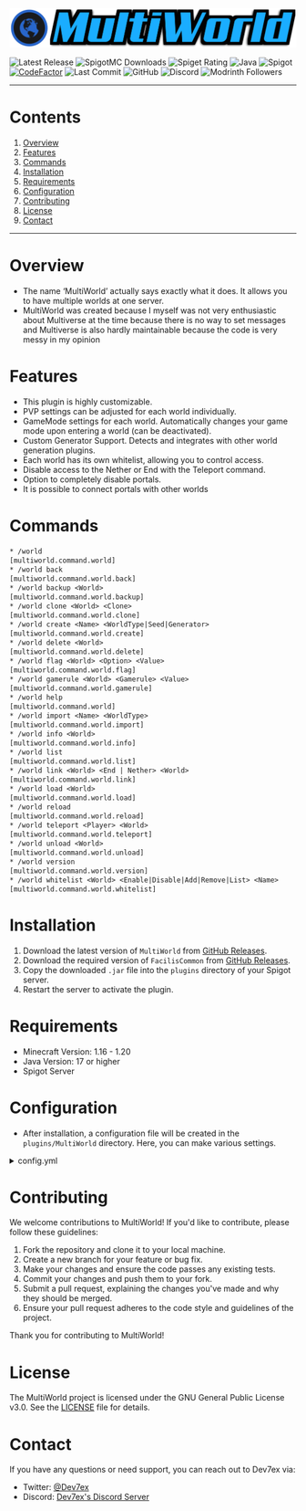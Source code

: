 ![Icon-Bild](multiworld-resources/src/main/resources/images/title-github.png)

![Latest Release](https://img.shields.io/github/v/release/Dev7ex/MultiWorld)
![SpigotMC Downloads](https://img.shields.io/spiget/downloads/92559?label=Downloads)
![Spiget Rating](https://img.shields.io/spiget/rating/92559?label=Rating&style=flat-square)
![Java](https://img.shields.io/badge/Java-17+-orange)
![Spigot](https://img.shields.io/badge/Spigot-1.16--1.20-red)
[![CodeFactor](https://www.codefactor.io/repository/github/dev7ex/multiworld/badge)](https://www.codefactor.io/repository/github/dev7ex/multiworld)
![Last Commit](https://img.shields.io/github/last-commit/Dev7ex/MultiWorld)
![GitHub](https://img.shields.io/github/license/dev7ex/multiworld)
![Discord](https://img.shields.io/discord/834580308543668264)
![Modrinth Followers](https://img.shields.io/modrinth/followers/multiworld-bukkit)

---

# Contents

1. [Overview](#overview)
2. [Features](#features)
3. [Commands](#commands)
4. [Installation](#installation)
5. [Requirements](#requirements)
6. [Configuration](#configuration)
7. [Contributing](#contributing)
8. [License](#license)
9. [Contact](#contact)

---

# Overview

- The name ‘MultiWorld’ actually says exactly what it does. It allows you to have multiple worlds at one server.
- MultiWorld was created because I myself was not very enthusiastic about Multiverse at the time because there is no way
  to
  set messages and Multiverse is also hardly maintainable because the code is very messy in my opinion

# Features

* This plugin is highly customizable.
* PVP settings can be adjusted for each world individually.
* GameMode settings for each world. Automatically changes your game mode upon entering a world (can be deactivated).
* Custom Generator Support. Detects and integrates with other world generation plugins.
* Each world has its own whitelist, allowing you to control access.
* Disable access to the Nether or End with the Teleport command.
* Option to completely disable portals.
* It is possible to connect portals with other worlds

# Commands

```
* /world                                                                [multiworld.command.world]
* /world back                                                           [multiworld.command.world.back]
* /world backup <World>                                                 [multiworld.command.world.backup]
* /world clone <World> <Clone>                                          [multiworld.command.world.clone]
* /world create <Name> <WorldType|Seed|Generator>                       [multiworld.command.world.create]
* /world delete <World>                                                 [multiworld.command.world.delete]
* /world flag <World> <Option> <Value>                                  [multiworld.command.world.flag]
* /world gamerule <World> <Gamerule> <Value>                            [multiworld.command.world.gamerule]
* /world help                                                           [multiworld.command.world]
* /world import <Name> <WorldType>                                      [multiworld.command.world.import]
* /world info <World>                                                   [multiworld.command.world.info]
* /world list                                                           [multiworld.command.world.list]
* /world link <World> <End | Nether> <World>                            [multiworld.command.world.link]
* /world load <World>                                                   [multiworld.command.world.load]
* /world reload                                                         [multiworld.command.world.reload]
* /world teleport <Player> <World>                                      [multiworld.command.world.teleport]
* /world unload <World>                                                 [multiworld.command.world.unload]
* /world version                                                        [multiworld.command.world.version]
* /world whitelist <World> <Enable|Disable|Add|Remove|List> <Name>      [multiworld.command.world.whitelist]
```

# Installation

1. Download the latest version of `MultiWorld` from [GitHub Releases](https://github.com/Dev7ex/MultiWorld/releases).
2. Download the required version of `FacilisCommon`
   from [GitHub Releases](https://github.com/Dev7ex/FacilisCommon/releases).
3. Copy the downloaded `.jar` file into the `plugins` directory of your Spigot server.
4. Restart the server to activate the plugin.

# Requirements

- Minecraft Version: 1.16 - 1.20
- Java Version: 17 or higher
- Spigot Server

# Configuration

- After installation, a configuration file will be created in the `plugins/MultiWorld` directory. Here, you can make
  various settings.

<details>
<summary>config.yml</summary>

```yaml
#      __  ___      ____  _ _       __           __    __
#    /  |/  /_  __/ / /_(_) |     / /___  _____/ /___/ /
#   / /|_/ / / / / / __/ /| | /| / / __ \/ ___/ / __  /
#  / /  / / /_/ / / /_/ / | |/ |/ / /_/ / /  / / /_/ /
# /_/  /_/\__,_/_/\__/_/  |__/|__/\____/_/  /_/\__,_/
#
# Copyright (c) 2021 - 2024 by Dev7ex
# Version: ${project.version}
config-version: ${project.version}
# General
prefix: '§8[§bMultiWorld§8]§r'

settings:
  # Should you be able to enter Nether/End worlds with the command /world telport <Player> <World>
  access-nether-world-via-command: true
  access-end-world-via-command: true
  # Should the auto-game-mode per world work?
  auto-game-mode-enabled: true
  # Standard values for new worlds
  defaults:
    # Specifies whether the server should automatically load the worlds upon starting
    auto-load-enabled: false
    # Determines whether the server should automatically unload chunks that are not being used
    auto-unload-enabled: false
    # Sets the game's difficulty level. "PEACEFUL" means no hostile mobs will spawn, and players cannot starve
    difficulty: PEACEFUL
    # Determines whether players have access to the End portal, allowing them to enter the End
    end-portal-accessible: true
    # Specifies the name of the world that serves as the End
    end-world: world_the_end
    # Sets the game mode to Survival, where players must gather resources, manage health, and survive against mobs
    game-mode: SURVIVAL
    # Enables the hunger mechanic, causing players to lose food points over time and need to eat to maintain their health and energy
    hunger-enabled: true
    # Determines whether the server should keep the spawn chunks loaded in memory even when no players are nearby.
    # Set this to true to ensure that spawn chunks are always active, which can be useful for certain redstone machines or farms
    keep-spawn-in-memory: false
    # Determines whether players have access to Nether portals, allowing them to enter the Nether
    nether-portal-accessible: true
    # Specifies the name of the world that serves as the Nether
    nether-world: world_nether
    # Specifies the name of the main world
    normal-world: world
    # Enables player versus player combat, allowing players to attack each other
    pvp-enabled: true
    # Allows players to receive achievements during gameplay
    receive-achievements: true
    # Enables the functionality of Redstone, allowing players to use Redstone mechanisms and devices
    redstone-enabled: true
    # Allows animals to spawn naturally in the world
    spawn-animals: true
    # Allows all entities, including items, mobs, and other non-player characters, to spawn in the world
    spawn-entities: true
    # Allows hostile mobs to spawn naturally in the world
    spawn-monsters: true
    # Enables weather changes such as rain, thunderstorms, and snow
    weather-enabled: true
    # Disables the whitelist feature, allowing any player to join the world without needing to be added to a whitelist
    whitelist-enabled: false
  # The time format in which information is displayed
  time-format: dd.MM.yyyy HH:mm:ss
  # Should MultiWorld connect the worlds with each other via the registered data?
  world-link-enabled: true
```

</details>

# Contributing

We welcome contributions to MultiWorld! If you'd like to contribute, please follow these guidelines:

1. Fork the repository and clone it to your local machine.
2. Create a new branch for your feature or bug fix.
3. Make your changes and ensure the code passes any existing tests.
4. Commit your changes and push them to your fork.
5. Submit a pull request, explaining the changes you've made and why they should be merged.
6. Ensure your pull request adheres to the code style and guidelines of the project.

Thank you for contributing to MultiWorld!

# License

The MultiWorld project is licensed under the GNU General Public License v3.0. See the [LICENSE](LICENSE) file for
details.

# Contact

If you have any questions or need support, you can reach out to Dev7ex via:

- Twitter: [@Dev7ex](https://twitter.com/Dev7ex)
- Discord: [Dev7ex's Discord Server](http://discord.dev7ex.com)